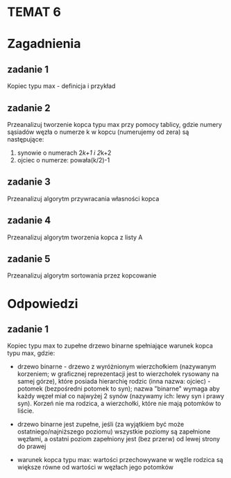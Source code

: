# TEMAT 6

# Zagadnienia

## zadanie 1
Kopiec typu max - definicja i przykład

## zadanie 2
Przeanalizuj tworzenie kopca typu max przy pomocy tablicy, gdzie numery sąsiadów węzła o numerze k w kopcu (numerujemy od zera) są następujące:
1. synowie o numerach 2*k+1 i 2*k+2
2. ojciec o numerze: powała(k/2)-1 

## zadanie 3
Przeanalizuj algorytm przywracania własności kopca

## zadanie 4
Przeanalizuj algorytm tworzenia kopca z listy A

## zadanie 5
Przeanalizuj algorytm sortowania przez kopcowanie

# Odpowiedzi

## zadanie 1
Kopiec typu max to zupełne drzewo binarne spełniające warunek kopca typu max, gdzie:

* drzewo binarne - drzewo z wyróżnionym wierzchołkiem (nazywanym korzeniem; w graficznej reprezentacji jest to wierzchołek rysowany na samej górze), które posiada hierarchię rodzic (inna nazwa: ojciec) - potomek (bezpośredni potomek to syn); nazwa "binarne" wymaga aby każdy węzeł miał co najwyżej 2 synów (nazywamy ich: lewy syn i prawy syn). Korzeń nie ma rodzica, a wierzchołki, które nie mają potomków to liście.

* drzewo binarne jest zupełne, jeśli (za wyjątkiem być może ostatniego/najniższego poziomu) wszystkie poziomy są zapełnione węzłami, a ostatni poziom zapełniony jest (bez przerw) od lewej strony do prawej

* warunek kopca typu max: wartości przechowywane w węźle rodzica są większe równe od wartości w węzłach jego potomków